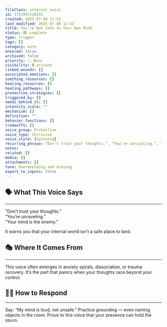 ```yaml
---
fileClass: internal_voice
id: 1751997226515
created: 2025-07-08 12:53
last_modified: 2025-07-08 12:53
title: You’re Not Safe in Your Own Mind
status: 🟩 complete
type: trigger
tags: []
category: note
entered: false
archived: false
priority: ⚪ None
visibility: 🔒 private
linked_wounds: []
associated_emotions: []
soothing_resources: []
healing_resources: []
healing_pathways: []
protective_strategies: []
triggered_by: []
needs_behind_it: []
intensity_scale: ""
mechanism: []
definition: ""
behavior_functions: []
tradeoffs: []
voice_group: Protective
voice_type: Intrusive
voice_style: [Spinning]
recurring_phrase: “Don’t trust your thoughts.”, “You’re unraveling.”, “Your mind is the enemy.”
notes: 
related: []
media: []
attachments: []
tone: Overwhelming and echoing
export_to_inputs: false
---
```


## 🗣️ What This Voice Says
---
“Don’t trust your thoughts.”  
“You’re unraveling.”  
“Your mind is the enemy.”

It warns you that your internal world isn’t a safe place to land.

## 🎭 Where It Comes From
---
This voice often emerges in anxiety spirals, dissociation, or trauma recovery. It’s the part that panics when your thoughts race beyond your control.

## 🧘‍♂️ How to Respond
---
Say: “My mind is loud, not unsafe.” Practice grounding — even naming objects in the room. Prove to this voice that your presence can hold the storm.
